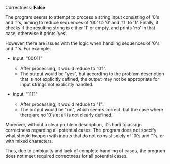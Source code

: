 Correctness: **False**

The program seems to attempt to process a string input consisting of '0's and '1's, aiming to reduce sequences of '00' to '0' and '11' to '1'. Finally, it checks if the resulting string is either '1' or empty, and prints 'no' in that case, otherwise it prints 'yes'.

However, there are issues with the logic when handling sequences of '0's and '1's. For example:

- Input: "00011"
    - After processing, it would reduce to "01".
    - The output would be "yes", but according to the problem description that is not explicitly defined, the output may not be appropriate for input strings not explicitly handled.

- Input: "1111"
    - After processing, it would reduce to "1".
    - The output would be "no", which seems correct, but the case where there are no '0's at all is not clearly defined.

Moreover, without a clear problem description, it's hard to assign correctness regarding all potential cases. The program does not specify what should happen with inputs that do not consist solely of '0's and '1's, or with mixed characters.

Thus, due to ambiguity and lack of complete handling of cases, the program does not meet required correctness for all potential cases.